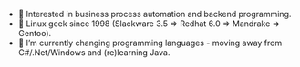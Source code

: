 - 👀 Interested in business process automation and backend programming.
- 🐧 Linux geek since 1998 (Slackware 3.5 => Redhat 6.0 => Mandrake => Gentoo).
- 🌱 I’m currently changing programming languages - moving away from C#/.Net/Windows and (re)learning Java.

<!---
sean-bourg/sean-bourg is a ✨ special ✨ repository because its `README.md` (this file) appears on your GitHub profile.
You can click the Preview link to take a look at your changes.
--->


